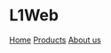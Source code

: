 # L1Web
<!doctype html>
<head>
    <title>Barmy</title>
    <link rel="stylesheet" href="styles.css">

</head>
<body>
    <nav>
    <a href="index.html">Home</a>
    <a href="index.html">Products</a>
    <a href="index.html">About us</a>
</nav>

</body>
